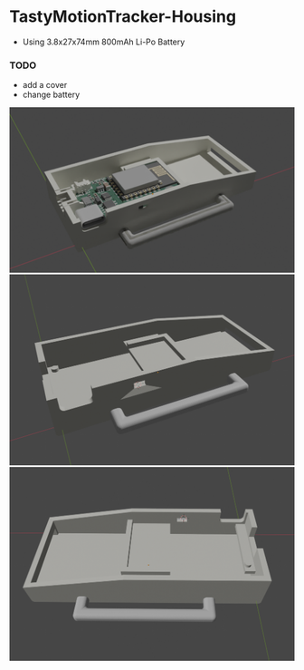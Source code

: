 # TastyMotionTracker-Housing

- Using 3.8x27x74mm 800mAh Li-Po Battery

### TODO
- add a cover
- change battery

![housing3](../images/housing3.PNG)
![housing1](../images/housing1.PNG)
![housing2](../images/housing2.PNG)
